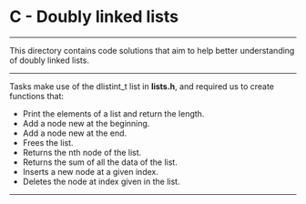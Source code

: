 # C - Doubly linked lists
***
This directory contains code solutions that aim to help better understanding of doubly linked lists.
***
Tasks make use of the dlistint_t list in **lists.h**, and required us to create functions that:
* Print the elements of a list and return the length.
* Add a node new at the beginning.
* Add a node new at the end.
* Frees the list.
* Returns the nth node of the list.
* Returns the sum of all the data of the list.
* Inserts a new node at a given index.
* Deletes the node at index given in the list.
***
